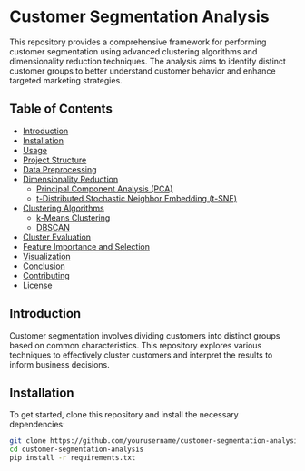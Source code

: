 # Customer Segmentation Analysis

This repository provides a comprehensive framework for performing customer segmentation using advanced clustering algorithms and dimensionality reduction techniques. The analysis aims to identify distinct customer groups to better understand customer behavior and enhance targeted marketing strategies.

## Table of Contents

- [Introduction](#introduction)
- [Installation](#installation)
- [Usage](#usage)
- [Project Structure](#project-structure)
- [Data Preprocessing](#data-preprocessing)
- [Dimensionality Reduction](#dimensionality-reduction)
  - [Principal Component Analysis (PCA)](#principal-component-analysis-pca)
  - [t-Distributed Stochastic Neighbor Embedding (t-SNE)](#t-distributed-stochastic-neighbor-embedding-t-sne)
- [Clustering Algorithms](#clustering-algorithms)
  - [k-Means Clustering](#k-means-clustering)
  - [DBSCAN](#dbscan)
- [Cluster Evaluation](#cluster-evaluation)
- [Feature Importance and Selection](#feature-importance-and-selection)
- [Visualization](#visualization)
- [Conclusion](#conclusion)
- [Contributing](#contributing)
- [License](#license)

## Introduction

Customer segmentation involves dividing customers into distinct groups based on common characteristics. This repository explores various techniques to effectively cluster customers and interpret the results to inform business decisions.

## Installation

To get started, clone this repository and install the necessary dependencies:

```bash
git clone https://github.com/yourusername/customer-segmentation-analysis.git
cd customer-segmentation-analysis
pip install -r requirements.txt
